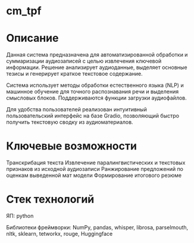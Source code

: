 # cm_tpf
# Описание

Данная система предназначена для автоматизированной обработки и суммаризации аудиозаписей с целью извлечения ключевой информации. Решение анализирует аудиоданные, выделяет основные тезисы и генерирует краткое текстовое содержание.

Система использует методы обработки естественного языка (NLP) и машинное обучение для точного распознавания речи и выделения смысловых блоков. Поддерживаются функции загрузки аудиофайлов.

Для удобства пользователей реализован интуитивный пользовательский интерфейс на базе Gradio, позволяющий быстро получить текстовую сводку из аудиоматериалов.

# Ключевые возможности
Транскрибация текста
Извлечение паралингвистических и текстовых признаков из исходной аудиозаписи
Ранжирование предложений по оценкам выведенной мат модели
Формирование итогового резюме

# Стек технологий
ЯП: python

Библиотеки фреймворки: NumPy, pandas, whisper, librosa, parselmouth, nltk, sklearn, tetworkx, rouge,
Huggingface
